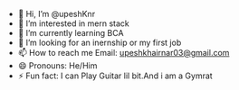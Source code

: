 - 👋 Hi, I’m @upeshKnr
- 👀 I’m interested in mern stack
- 🌱 I’m currently learning BCA 
- 💞️ I’m looking for an inernship or my first job 
- 📫 How to reach me Email: upeshkhairnar03@gmail.com
- 😄 Pronouns: He/Him
- ⚡ Fun fact: I can Play Guitar lil bit.And i am a Gymrat  


